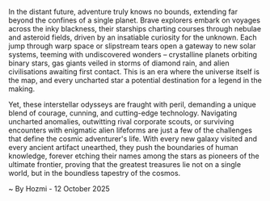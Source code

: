 
In the distant future, adventure truly knows no bounds, extending far beyond the confines of a single planet. Brave explorers embark on voyages across the inky blackness, their starships charting courses through nebulae and asteroid fields, driven by an insatiable curiosity for the unknown. Each jump through warp space or slipstream tears open a gateway to new solar systems, teeming with undiscovered wonders – crystalline planets orbiting binary stars, gas giants veiled in storms of diamond rain, and alien civilisations awaiting first contact. This is an era where the universe itself is the map, and every uncharted star a potential destination for a legend in the making.

Yet, these interstellar odysseys are fraught with peril, demanding a unique blend of courage, cunning, and cutting-edge technology. Navigating uncharted anomalies, outwitting rival corporate scouts, or surviving encounters with enigmatic alien lifeforms are just a few of the challenges that define the cosmic adventurer's life. With every new galaxy visited and every ancient artifact unearthed, they push the boundaries of human knowledge, forever etching their names among the stars as pioneers of the ultimate frontier, proving that the greatest treasures lie not on a single world, but in the boundless tapestry of the cosmos.

~ By Hozmi - 12 October 2025
